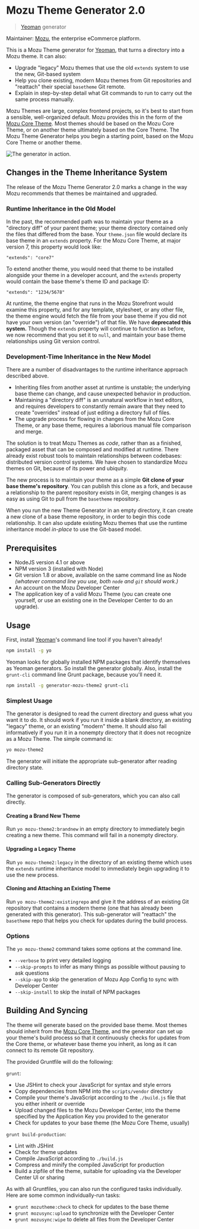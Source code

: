 # Mozu Theme Generator 2.0

> [Yeoman][1] generator

Maintainer: [Mozu](https://github.com/mozu), the enterprise eCommerce platform.

This is a Mozu Theme generator for [Yeoman][1], that turns a directory into a Mozu theme. It can also:
 - Upgrade "legacy" Mozu themes that use the old `extends` system to use the new, Git-based system
 - Help you clone existing, modern Mozu themes from Git repositories and "reattach" their special `basetheme` Git remote.
 - Explain in step-by-step detail what Git commands to run to carry out the same process manually.
 
Mozu Themes are large, complex frontend projects, so it's best to start from a sensible, well-organized default. Mozu provides this in the form of the [Mozu Core Theme](https://github.com/mozu/core-theme). Most themes should be based on the Mozu Core Theme, or on another theme ultimately based on the Core Theme. The Mozu Theme Generator helps you begin a starting point, based on the Mozu Core Theme or another theme.

![The generator in action.](http://i.imgur.com/dcPMavD.png)

## Changes in the Theme Inheritance System
The release of the Mozu Theme Generator 2.0 marks a change in the way Mozu recommends that themes be maintained and upgraded.

### Runtime Inheritance in the Old Model
In the past, the recommended path was to maintain your theme as a "directory diff" of your parent theme; your theme directory contained only the files that differed from the base. Your `theme.json` file would declare its base theme in an `extends` property. For the Mozu Core Theme, at major version 7, this property would look like:
```
"extends": "core7"
```
To extend another theme, you would need that theme to be installed alongside your theme in a developer account, and the `extends` property would contain the base theme's theme ID and package ID:
```
"extends": "1234/5678"
```
At runtime, the theme engine that runs in the Mozu Storefront would examine this property, and for any template, stylesheet, or any other file, the theme engine would fetch the file from your base theme if you did not have your own version (an "override") of that file.
We have **deprecated this system.** Though the `extends` property will continue to function as before, we now recommend that you set it to `null`, and maintain your base theme relationships using Git version control.

### Development-Time Inheritance in the New Model
There are a number of disadvantages to the runtime inheritance approach described above.
 - Inheriting files from another asset at runtime is unstable; the underlying base theme can change, and cause unexpected behavior in production.
 - Maintaining a "directory diff" is an unnatural workflow in text editors, and requires developers to constantly remain aware that they need to create "overrides" instead of just editing a directory full of files.
 - The upgrade process for flowing in changes from the Mozu Core Theme, or any base theme, requires a laborious manual file comparison and merge.

The solution is to treat Mozu Themes as *code*, rather than as a finished, packaged asset that can be composed and modified at runtime. There already exist robust tools to maintain relationships between codebases: distributed version control systems. We have chosen to standardize Mozu themes on Git, because of its power and ubiquity.

The new process is to maintain your theme as a simple **Git clone of your base theme's repository**. You can publish this clone as a fork, and because a relationship to the parent repository exists in Git, merging changes is as easy as using Git to pull from the `basetheme` repository.

When you run the new Theme Generator in an empty directory, it can create a new clone of a base theme repository, in order to begin this code relationship. It can also update existing Mozu themes that use the runtime inheritance model *in-place* to use the Git-based model.

## Prerequisites

 - NodeJS version 4.1 or above
 - NPM version 3 (installed with Node)
 - Git version 1.8 or above, available on the same command line as Node *(whatever command line you use, both `node` and `git` should work.)*
 - An account on the Mozu Developer Center
 - The application key of a valid Mozu Theme (you can create one yourself, or use an existing one in the Developer Center to do an upgrade).

## Usage

First, install [Yeoman][1]'s command line tool if you haven't already!

```bash
npm install -g yo
```

Yeoman looks for globally installed NPM packages that identify themselves as Yeoman generators. So install the generator globally. Also, install the `grunt-cli` command line Grunt package, because you'll need it.

```bash
npm install -g generator-mozu-theme2 grunt-cli
```

### Simplest Usage

The generator is designed to read the current directory and guess what you want it to do. It should work if you run it inside a blank directory, an existing "legacy" theme, or an existing "modern" theme. It should also fail informatively if you run it in a nonempty directory that it does not recognize as a Mozu Theme. The simple command is:

```sh
yo mozu-theme2
```

The generator will initiate the appropriate sub-generator after reading directory state.

### Calling Sub-Generators Directly

The generator is composed of sub-generators, which you can also call directly.

#### Creating a Brand New Theme

Run `yo mozu-theme2:brandnew` in an empty directory to immediately begin creating a new theme. This command will fail in a nonempty directory.

#### Upgrading a Legacy Theme

Run `yo mozu-theme2:legacy` in the directory of an existing theme which uses the `extends` runtime inheritance model to immediately begin upgrading it to use the new process.

#### Cloning and Attaching an Existing Theme

Run `yo mozu-theme2:existingrepo` and give it the address of an existing Git repository that contains a modern theme (one that has already been generated with this generator). This sub-generator will "reattach" the `basetheme` repo that helps you check for updates during the build process.

### Options
The `yo mozu-theme2` command takes some options at the command line.

 - `--verbose` to print very detailed logging
 - `--skip-prompts` to infer as many things as possible without pausing to ask questions
 - `--skip-app` to skip the generation of Mozu App Config to sync with Developer Center
 - `--skip-install` to skip the install of NPM packages

## Building And Syncing

The theme will generate based on the provided base theme. Most themes should inherit from the [Mozu Core Theme](https://github.com/mozu/core-theme), and the generator can set up your theme's build process so that it continuously checks for updates from the Core theme, or whatever base theme you inherit, as long as it can connect to its remote Git repository.

The provided Gruntfile will do the following:

`grunt`:
 - Use JSHint to check your JavaScript for syntax and style errors
 - Copy dependencies from NPM into the `scripts/vendor` directory
 - Compile your theme's JavaScript according to the `./build.js` file that you either inherit or override
 - Upload changed files to the Mozu Developer Center, into the theme specified by the Application Key you provided to the generator
 - Check for updates to your base theme (the Mozu Core Theme, usually)

`grunt build-production`:
 - Lint with JSHint
 - Check for theme updates
 - Compile JavaScript according to `./build.js`
 - Compress and minify the compiled JavaScript for production
 - Build a zipfile of the theme, suitable for uploading via the Developer Center UI or sharing

As with all Gruntfiles, you can also run the configured tasks individually. Here are some common individually-run tasks:

 - `grunt mozutheme:check` to check for updates to the base theme
 - `grunt mozusync:upload` to synchronize with the Developer Center
 - `grunt mozusync:wipe` to delete all files from the Developer Center


[1]: http://yeoman.io
